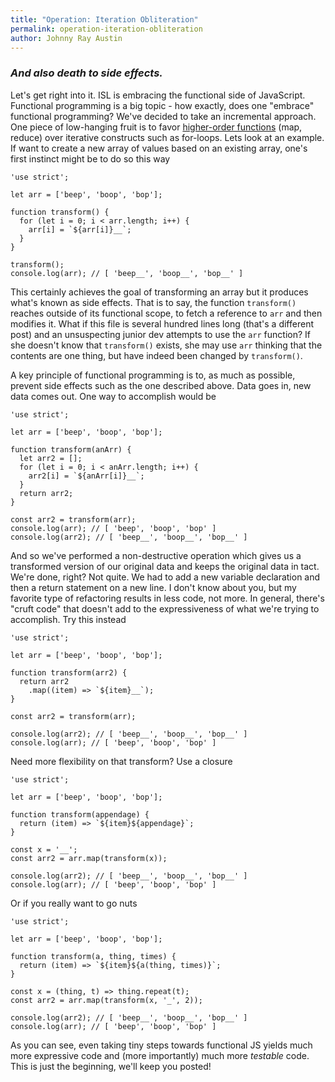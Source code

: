 ```yaml
---
title: "Operation: Iteration Obliteration"
permalink: operation-iteration-obliteration
author: Johnny Ray Austin
---
```


### *And also death to side effects.*

Let's get right into it. ISL is embracing the functional side of JavaScript. Functional programming is a big topic  - how exactly, does one "embrace" functional programming? We've decided to take an incremental approach. One piece of low-hanging fruit is to favor [higher-order functions](https://en.wikipedia.org/wiki/Higher-order_function) (map, reduce) over iterative constructs such as for-loops. Lets look at an example. If want to create a new array of values based on an existing array, one's first instinct might be to do so this way

```
'use strict';

let arr = ['beep', 'boop', 'bop'];

function transform() {
  for (let i = 0; i < arr.length; i++) {
    arr[i] = `${arr[i]}__`;
  }
}

transform();
console.log(arr); // [ 'beep__', 'boop__', 'bop__' ]
```

This certainly achieves the goal of transforming an array but it produces what's known as side effects. That is to say, the function `transform()` reaches outside of its functional scope, to fetch a reference to `arr` and then modifies it. What if this file is several hundred lines long (that's a different post) and an unsuspecting junior dev attempts to use the `arr` function? If she doesn't know that `transform()` exists, she may use `arr` thinking that the contents are one thing, but have indeed been changed by `transform()`.

A key principle of functional programming is to, as much as possible, prevent side effects such as the one described above. Data goes in, new data comes out. One way to accomplish would be

```
'use strict';

let arr = ['beep', 'boop', 'bop'];

function transform(anArr) {
  let arr2 = [];
  for (let i = 0; i < anArr.length; i++) {
    arr2[i] = `${anArr[i]}__`;
  }
  return arr2;
}

const arr2 = transform(arr);
console.log(arr); // [ 'beep', 'boop', 'bop' ]
console.log(arr2); // [ 'beep__', 'boop__', 'bop__' ]
```

And so we've performed a non-destructive operation which gives us a transformed version of our original data and keeps the original data in tact. We're done, right? Not quite. We had to add a new variable declaration and then a return statement on a new line. I don't know about you, but my favorite type of refactoring results in less code, not more. In general, there's "cruft code" that doesn't add to the expressiveness of what we're trying to accomplish. Try this instead

```
'use strict';

let arr = ['beep', 'boop', 'bop'];

function transform(arr2) {
  return arr2
    .map((item) => `${item}__`);
}

const arr2 = transform(arr);

console.log(arr2); // [ 'beep__', 'boop__', 'bop__' ]
console.log(arr); // [ 'beep', 'boop', 'bop' ]
```

Need more flexibility on that transform? Use a closure

```
'use strict';

let arr = ['beep', 'boop', 'bop'];

function transform(appendage) {
  return (item) => `${item}${appendage}`;
}

const x = '__';
const arr2 = arr.map(transform(x));

console.log(arr2); // [ 'beep__', 'boop__', 'bop__' ]
console.log(arr); // [ 'beep', 'boop', 'bop' ]
```

Or if you really want to go nuts

```
'use strict';

let arr = ['beep', 'boop', 'bop'];

function transform(a, thing, times) {
  return (item) => `${item}${a(thing, times)}`;
}

const x = (thing, t) => thing.repeat(t);
const arr2 = arr.map(transform(x, '_', 2));

console.log(arr2); // [ 'beep__', 'boop__', 'bop__' ]
console.log(arr); // [ 'beep', 'boop', 'bop' ]
```

As you can see, even taking tiny steps towards functional JS yields much more expressive code and (more importantly) much more *testable* code. This is just the beginning, we'll keep you posted!
